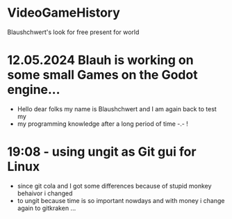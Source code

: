 # VideoGameHistory

Blaushchwert's look for free present for world

# 12.05.2024 Blauh is working on some small Games on the Godot engine...
- Hello dear folks my name is Blaushchwert and I am again back to test my
- my programming knowledge after a long period of time -.- !

# 19:08 - using ungit as Git gui for Linux
- since git cola and I got some differences because of stupid monkey behaivor i changed 
- to ungit because time is so important nowdays and with money i change again to gitkraken ...
